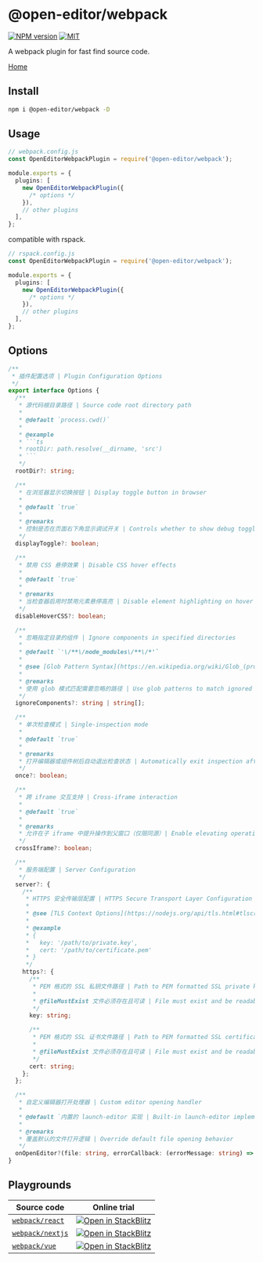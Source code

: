 # @open-editor/webpack

[![NPM version](https://img.shields.io/npm/v/@open-editor/webpack?color=)](https://www.npmjs.com/package/@open-editor/webpack)
[![MIT](https://img.shields.io/github/license/zjxxxxxxxxx/open-editor)](https://opensource.org/licenses/MIT)

A webpack plugin for fast find source code.

[Home](https://github.com/zjxxxxxxxxx/open-editor#readme)

## Install

```bash
npm i @open-editor/webpack -D
```

## Usage

```ts
// webpack.config.js
const OpenEditorWebpackPlugin = require('@open-editor/webpack');

module.exports = {
  plugins: [
    new OpenEditorWebpackPlugin({
      /* options */
    }),
    // other plugins
  ],
};
```

compatible with rspack.

```ts
// rspack.config.js
const OpenEditorWebpackPlugin = require('@open-editor/webpack');

module.exports = {
  plugins: [
    new OpenEditorWebpackPlugin({
      /* options */
    }),
    // other plugins
  ],
};
```

## Options

````ts
/**
 * 插件配置选项 | Plugin Configuration Options
 */
export interface Options {
  /**
   * 源代码根目录路径 | Source code root directory path
   *
   * @default `process.cwd()`
   *
   * @example
   * ```ts
   * rootDir: path.resolve(__dirname, 'src')
   * ```
   */
  rootDir?: string;

  /**
   * 在浏览器显示切换按钮 | Display toggle button in browser
   *
   * @default `true`
   *
   * @remarks
   * 控制是否在页面右下角显示调试开关 | Controls whether to show debug toggle at bottom-right corner
   */
  displayToggle?: boolean;

  /**
   * 禁用 CSS 悬停效果 | Disable CSS hover effects
   *
   * @default `true`
   *
   * @remarks
   * 当检查器启用时禁用元素悬停高亮 | Disable element highlighting on hover when inspector is active
   */
  disableHoverCSS?: boolean;

  /**
   * 忽略指定目录的组件 | Ignore components in specified directories
   *
   * @default `'\/**\/node_modules\/**\/*'`
   *
   * @see [Glob Pattern Syntax](https://en.wikipedia.org/wiki/Glob_(programming))
   *
   * @remarks
   * 使用 glob 模式匹配需要忽略的路径 | Use glob patterns to match ignored paths
   */
  ignoreComponents?: string | string[];

  /**
   * 单次检查模式 | Single-inspection mode
   *
   * @default `true`
   *
   * @remarks
   * 打开编辑器或组件树后自动退出检查状态 | Automatically exit inspection after opening editor or component tree
   */
  once?: boolean;

  /**
   * 跨 iframe 交互支持 | Cross-iframe interaction
   *
   * @default `true`
   *
   * @remarks
   * 允许在子 iframe 中提升操作到父窗口（仅限同源）| Enable elevating operations from child iframes to parent window (same-origin only)
   */
  crossIframe?: boolean;

  /**
   * 服务端配置 | Server Configuration
   */
  server?: {
    /**
     * HTTPS 安全传输层配置 | HTTPS Secure Transport Layer Configuration
     *
     * @see [TLS Context Options](https://nodejs.org/api/tls.html#tlscreatesecurecontextoptions)
     *
     * @example
     * {
     *   key: '/path/to/private.key',
     *   cert: '/path/to/certificate.pem'
     * }
     */
    https?: {
      /**
       * PEM 格式的 SSL 私钥文件路径 | Path to PEM formatted SSL private key file
       *
       * @fileMustExist 文件必须存在且可读 | File must exist and be readable
       */
      key: string;

      /**
       * PEM 格式的 SSL 证书文件路径 | Path to PEM formatted SSL certificate file
       *
       * @fileMustExist 文件必须存在且可读 | File must exist and be readable
       */
      cert: string;
    };
  };

  /**
   * 自定义编辑器打开处理器 | Custom editor opening handler
   *
   * @default `内置的 launch-editor 实现 | Built-in launch-editor implementation`
   *
   * @remarks
   * 覆盖默认的文件打开逻辑 | Override default file opening behavior
   */
  onOpenEditor?(file: string, errorCallback: (errorMessage: string) => void): void;
}
````

## Playgrounds

| Source code                                                                                         | Online trial                                                                                                                                                                     |
| --------------------------------------------------------------------------------------------------- | -------------------------------------------------------------------------------------------------------------------------------------------------------------------------------- |
| [`webpack/react`](https://github.com/zjxxxxxxxxx/open-editor/tree/main/playgrounds/webpack-react)   | [![Open in StackBlitz](https://developer.stackblitz.com/img/open_in_stackblitz.svg)](https://stackblitz.com/github/zjxxxxxxxxx/open-editor/tree/main/playgrounds/webpack-react)  |
| [`webpack/nextjs`](https://github.com/zjxxxxxxxxx/open-editor/tree/main/playgrounds/webpack-nextjs) | [![Open in StackBlitz](https://developer.stackblitz.com/img/open_in_stackblitz.svg)](https://stackblitz.com/github/zjxxxxxxxxx/open-editor/tree/main/playgrounds/webpack-nextjs) |
| [`webpack/vue`](https://github.com/zjxxxxxxxxx/open-editor/tree/main/playgrounds/webpack-vue)       | [![Open in StackBlitz](https://developer.stackblitz.com/img/open_in_stackblitz.svg)](https://stackblitz.com/github/zjxxxxxxxxx/open-editor/tree/main/playgrounds/webpack-vue)    |
